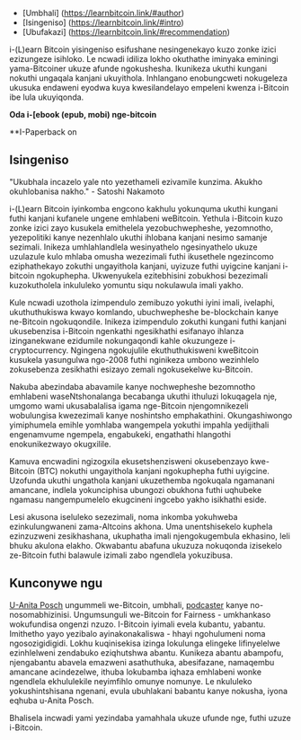 - [Umbhali] (https://learnbitcoin.link/#author)
- [Isingeniso] (https://learnbitcoin.link/#intro)
- [Ubufakazi] (https://learnbitcoin.link/#recommendation)

i-(L)earn Bitcoin yisingeniso esifushane nesingenekayo kuzo zonke izici ezizungeze isihloko. Le ncwadi idiliza lokho okuthathe iminyaka eminingi yama-Bitcoiner ukuze afunde ngokushesha. Ikunikeza ukuthi kungani nokuthi ungaqala kanjani ukuyithola. Inhlangano enobungcweti nokugeleza ukusuka endaweni eyodwa kuya kwesilandelayo empeleni kwenza i-Bitcoin ibe lula ukuyiqonda.

**Oda i-[ebook (epub, mobi) nge-bitcoin**

**I-Paperback on

## Isingeniso
"Ukubhala incazelo yale nto yezethameli ezivamile kunzima. Akukho okuhlobanisa nakho." - Satoshi Nakamoto

i-(L)earn Bitcoin iyinkomba engcono kakhulu yokunquma ukuthi kungani futhi kanjani kufanele ungene emhlabeni weBitcoin. Yethula i-Bitcoin kuzo zonke izici zayo kusukela emithelela yezobuchwepheshe, yezomnotho, yezepolitiki kanye nezenhlalo ukuthi ihlobana kanjani nesimo samanje sezimali. Inikeza umhlahlandlela wesinyathelo ngesinyathelo ukuze uzulazule kulo mhlaba omusha wezezimali futhi ikusethele ngezincomo eziphathekayo zokuthi ungayithola kanjani, uyizuze futhi uyigcine kanjani i-bitcoin ngokuphepha. Ukwenyukela ezitebhisini zobukhosi bezezimali kuzokutholela inkululeko yomuntu siqu nokulawula imali yakho.

Kule ncwadi uzothola izimpendulo zemibuzo yokuthi iyini imali, ivelaphi, ukuthuthukiswa kwayo komlando, ubuchwepheshe be-blockchain kanye ne-Bitcoin ngokuqondile. Inikeza izimpendulo zokuthi kungani futhi kanjani ukusebenzisa i-Bitcoin ngenkathi ngesikhathi esifanayo ihlanza izinganekwane ezidumile nokungaqondi kahle okuzungeze i-cryptocurrency. Ngingena ngokujulile ekuthuthukisweni kweBitcoin kusukela yasungulwa ngo-2008 futhi nginikeza umbono wezinhlelo zokusebenza zesikhathi esizayo zemali ngokusekelwe ku-Bitcoin.

Nakuba abezindaba abavamile kanye nochwepheshe bezomnotho emhlabeni waseNtshonalanga becabanga ukuthi ithuluzi lokuqagela nje, umgomo wami ukusabalalisa igama nge-Bitcoin njengomnikezeli wobulungisa kwezezimali kanye noshintsho emphakathini. Okungashiwongo yimiphumela emihle yomhlaba wangempela yokuthi impahla yedijithali engenamvume ngempela, engabukeki, engathathi hlangothi enokunikezwayo okugxilile.

Kamuva encwadini ngizogxila ekusetshenzisweni okusebenzayo kwe-Bitcoin (BTC) nokuthi ungayithola kanjani ngokuphepha futhi uyigcine. Uzofunda ukuthi ungathola kanjani ukuzethemba ngokuqala ngamanani amancane, indlela yokunciphisa ubungozi obukhona futhi uqhubeke ngamasu nangempumelelo ekugcineni ingcebo yakho isikhathi eside.

Lesi akusona iseluleko sezezimali, noma inkomba yokuhweba ezinkulungwaneni zama-Altcoins akhona. Uma unentshisekelo kuphela ezinzuzweni zesikhashana, ukuphatha imali njengokugembula ekhasino, leli bhuku akulona elakho. Okwabantu abafuna ukuzuza nokuqonda izisekelo ze-Bitcoin futhi balawule izimali zabo ngendlela yokuzibusa.

## Kunconywe ngu
[U-Anita Posch](https://anitaposch.com/) ungummeli we-Bitcoin, umbhali, [podcaster](https://bitcoinundco.com/zu/) kanye no-nosomabhizinisi. Ungumsunguli we-Bitcoin for Fairness - umkhankaso wokufundisa ongenzi nzuzo. I-Bitcoin iyimali evela kubantu, yabantu. Imithetho yayo yezibalo ayinakonakaliswa - hhayi ngohulumeni noma ngosozigidigidi. Lokhu kuqinisekisa izinga lokulunga elingeke lifinyelelwe ezinhlelweni zendabuko eziqhutshwa abantu. Kunikeza abantu abampofu, njengabantu abavela emazweni asathuthuka, abesifazane, namaqembu amancane acindezelwe, ithuba lokubamba iqhaza emhlabeni wonke ngendlela ekhululekile neyimfihlo omunye nomunye. Le nkululeko yokushintshisana ngenani, evula ubuhlakani babantu kanye nokusha, iyona eqhuba u-Anita Posch.

Bhalisela incwadi yami yezindaba yamahhala ukuze ufunde nge, futhi uzuze i-Bitcoin.

